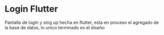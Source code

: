 # Login Flutter

Pantalla de login y sing up hecha en flutter, esta en proceso el agregado de la base de datos, lo unico terminado es el diseño
